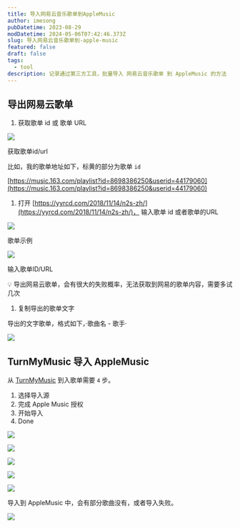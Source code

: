```yaml
---
title: 导入网易云音乐歌单到AppleMusic
author: imesong
pubDatetime: 2023-08-29
modDatetime: 2024-05-06T07:42:46.373Z
slug: 导入网易云音乐歌单到-apple-music
featured: false
draft: false
tags:
  - tool
description: 记录通过第三方工具，批量导入 网易云音乐歌单 到 AppleMusic 的方法
---
```


## 导出网易云歌单

1. 获取歌单 id 或 歌单 URL

![](https://img.imesong.com/file/3a24c919fed82b74e41ac.png)

获取歌单id/url

比如，我的歌单地址如下，标黄的部分为歌单 `id`

[https://music.163.com/playlist?id=8698386250&userid=44179060](https://music.163.com/playlist?id=8698386250&userid=44179060)

1. 打开 [https://yyrcd.com/2018/11/14/n2s-zh/](https://yyrcd.com/2018/11/14/n2s-zh/)， 输入歌单 id 或者歌单的URL

![](https://img.imesong.com/file/58b6d3d2587ed215044a8.png)

歌单示例

![](https://img.imesong.com/file/0ecc89fc26dd3a76aa830.png)

输入歌单ID/URL

<aside>
💡 导出网易云歌单，会有很大的失败概率，无法获取到网易的歌单内容，需要多试几次

</aside>

1. 复制导出的歌单文字

导出的文字歌单，格式如下，·歌曲名 - 歌手·

![](https://img.imesong.com/file/49d95c53fe99a466a376c.png)

## TurnMyMusic 导入 AppleMusic

从 [TurnMyMusic](https://www.tunemymusic.com/transfer) 到入歌单需要 `4` 步。

1. 选择导入源
2. 完成 Apple Music 授权
3. 开始导入
4. Done

![](https://img.imesong.com/file/f9555367895f3cd9bc9d3.png)

![](https://img.imesong.com/file/dc7ebda08f631e8875956.png)

![](https://img.imesong.com/file/7798c022840db6ed8e00d.png)

![](https://img.imesong.com/file/5700942725e26c4ce2cf8.png)

![](https://img.imesong.com/file/eb1e7c5e64fb53e0dd867.png)

导入到 AppleMusic 中，会有部分歌曲没有，或者导入失败。

![](https://img.imesong.com/file/c3b2f381a3decd685e050.png)
